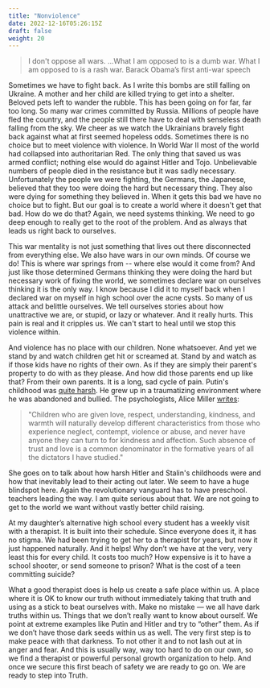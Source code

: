 ```yaml
---
title: "Nonviolence"
date: 2022-12-16T05:26:15Z
draft: false
weight: 20
---
```

> I don't oppose all wars. …What I am opposed to is a dumb war. What I am opposed to is a rash war.
Barack Obama’s first anti-war speech

Sometimes we have to fight back. As I write this bombs are still falling on Ukraine.  A mother and her child are killed trying to get into a shelter.  Beloved pets left to wander the rubble. This has been going on for far, far too long. So many war crimes committed by Russia. Millions of people have fled the country, and the people still there have to deal with senseless death falling from the sky. We cheer as we watch the Ukrainians bravely fight back against what at first seemed hopeless odds. Sometimes there is no choice but to meet violence with violence. In World War II most of the world had collapsed into authoritarian Red. The only thing that saved us was armed conflict; nothing else would do against Hitler and Tojo. Unbelievable numbers of people died in the resistance but it was sadly necessary. Unfortunately the people we were fighting, the Germans, the Japanese, believed that they too were doing the hard but necessary thing. They also were dying for something they believed in. When it gets this bad we have no choice but to fight. But our goal is to create a world where it doesn't get that bad. How do we do that? Again, we need systems thinking. We need to go deep enough to really get to the root of the problem. And as always that leads us right back to ourselves.

This war mentality is not just something that lives out there disconnected from everything else. We also have wars in our own minds. Of course we do! This is where war springs from -- where else would it come from? And just like those determined Germans thinking they were doing the hard but necessary work of fixing the world, we sometimes declare war on ourselves thinking it is the only way. I know because I did it to myself back when I declared war on myself in high school over the acne cysts.  So many of us attack and belittle ourselves. We tell ourselves stories about how unattractive we are, or stupid, or lazy or whatever. And it really hurts. This pain is real and it cripples us. We can't start to heal until we stop this violence within.

And violence has no place with our children. None whatsoever. And yet we stand by and watch children get hit or screamed at. Stand by and watch as if those kids have no rights of their own. As if they are simply their parent's property to do with as they please. And how did those parents end up like that? From their own parents. It is a long, sad cycle of pain. Putin's childhood was [quite harsh][1]. He grew up in a traumatizing environment where he was abandoned and bullied. The psychologists, Alice Miller [writes][2]:

> "Children who are given love, respect, understanding, kindness, and warmth will naturally develop different characteristics from those who experience neglect, contempt, violence or abuse, and never have anyone they can turn to for kindness and affection. Such absence of trust and love is a common denominator in the formative years of all the dictators I have studied."

She goes on to talk about how harsh Hitler and Stalin's childhoods were and how that inevitably lead to their acting out later. We seem to have a huge blindspot here. Again the revolutionary vanguard has to have preschool. teachers leading the way. I am quite serious about that. We are not going to get to the world we want without vastly better child raising.

At my daughter’s alternative high school every student has a weekly visit with a therapist. It is built into their schedule. Since everyone does it, it has no stigma. We had been trying to get her to a therapist for years, but now it just happened naturally. And it helps! Why don’t we have at the very, very least this for every child. It costs too much? How expensive is it to have a school shooter, or send someone to prison? What is the cost of a teen committing suicide?

What a good therapist does is help us create a safe place within us. A place where it is OK to know our truth without immediately taking that truth and using as a stick to beat ourselves with. Make no mistake — we all have dark truths within us. Things that we don’t really want to know about ourself. We point at extreme examples like Putin and Hitler and try to “other” them. As if we don’t have those dark seeds within us as well. The very first step is to make peace with that darkness. To not other it and to not lash out at in anger and fear. And this is usually way, way too hard to do on our own, so we find a therapist or powerful personal growth organization to help. And once we secure this first beach of safety we are ready to go on. We are ready to step into Truth.



[1]:	https://acestoohigh.com/2022/03/02/how-vladimir-putins-childhood-is-affecting-us-all/
[2]:	https://www.alice-miller.com/en/the-ignorance-or-how-we-produce-the-evil/